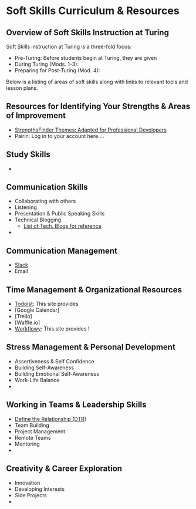 # Soft Skills Curriculum & Resources

## Overview of Soft Skills Instruction at Turing
Soft Skills instruction at Turing is a three-fold focus:
  * Pre-Turing: Before students begin at Turing, they are given 
  * During Turing (Mods. 1-3):
  * Preparing for Post-Turing (Mod. 4): 
  
Below is a listing of areas of soft skills along with links to relevant tools and lesson plans.

## Resources for Identifying Your Strengths & Areas of Improvement
* [StrengthsFinder Themes: Adapted for Professional Developers](https://docs.google.com/document/d/1D4AE3y8yVXx5PI7wtPcbdTEz-IbXl6CJm_EZAwkTHew/edit?usp=sharing)
* Pairin: Log in to your account here....

## Study Skills
*

## Communication Skills
* Collaborating with others
* Listening
* Presentation & Public Speaking Skills
* Technical Blogging
     * [List of Tech. Blogs for reference](https://docs.google.com/a/casimircreative.com/document/d/14Z2CsY71j6py5eTA8LZWTmQ7Jb3LY0G8_IKbTo8ikoU/edit?usp=sharing)
*  

## Communication Management
* [Slack](https://docs.google.com/document/d/1OChnYx0ViErOKgNzE6C0hDD9tC9xX683f_dlM_4WYkA/edit?usp=sharing)
* Email

## Time Management & Organizational Resources
* [Todoist](https://todoist.com): This site provides  
* [Google Calendar]
* [Trello]
* [Waffle.io]
* [Workflowy](https://workflowy.com): This site provides 
! [](file:///Users/allisonreusinger/Desktop/Workflowy.png)

## Stress Management & Personal Development
* Assertiveness & Self Confidence
* Building Self-Awareness
* Building Emotional Self-Awareness
* Work-Life Balance
* 

## Working in Teams & Leadership Skills
* [Define the Relationship (DTR)](https://docs.google.com/document/d/1zMtgWhODQuP3KBNhrg6PtmPUkw0DIskqgggeyEzYZi4/edit?usp=sharing)
* Team Building
* Project Management
* Remote Teams
* Mentoring
* 

## Creativity & Career Exploration
* Innovation
* Developing Interests
* Side Projects
* 


